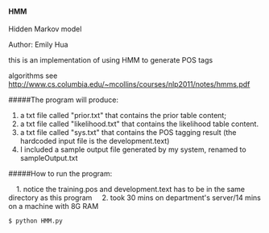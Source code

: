 #### HMM
Hidden Markov model

Author: Emily Hua

this is an implementation of using HMM to generate POS tags

algorithms see http://www.cs.columbia.edu/~mcollins/courses/nlp2011/notes/hmms.pdf

#####The program will produce: 
1. a txt file called "prior.txt" that contains the prior table content; 
2. a txt file called "likelihood.txt" that contains the likelihood table content.
3. a txt file called "sys.txt" that contains the POS tagging result (the hardcoded input file is the development.text)
4. I included a sample output file generated by my system, renamed to sampleOutput.txt


#####How to run the program: 

&nbsp;&nbsp;&nbsp;&nbsp;1. notice the training.pos and development.text has to be in the same directory as this program
&nbsp;&nbsp;&nbsp;&nbsp;2. took 30 mins on department's server/14 mins on a machine with 8G RAM


	$ python HMM.py 
	
